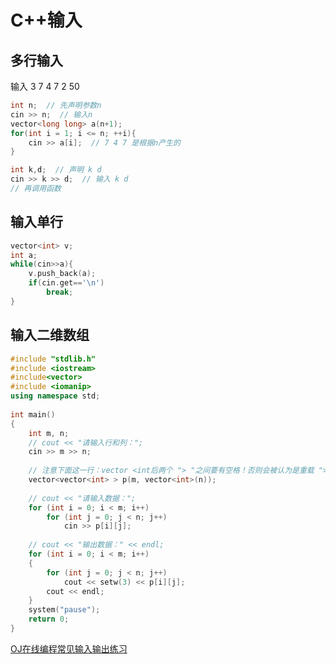 # C++输入

## 多行输入
输入
3
7 4 7
2 50
```cpp
int n;  // 先声明参数n
cin >> n;  // 输入n
vector<long long> a(n+1);
for(int i = 1; i <= n; ++i){
    cin >> a[i];  // 7 4 7 是根据n产生的
}

int k,d;  // 声明 k d 
cin >> k >> d;  // 输入 k d
// 再调用函数
```

## 输入单行
```cpp
vector<int> v;
int a;
while(cin>>a){
    v.push_back(a);
    if(cin.get=='\n')
        break;
}
```

## 输入二维数组
```cpp
#include "stdlib.h"
#include <iostream>
#include<vector>
#include <iomanip>
using namespace std;
 
int main()
{
    int m, n;
    // cout << "请输入行和列：";
    cin >> m >> n;
 
    // 注意下面这一行：vector <int后两个 "> "之间要有空格！否则会被认为是重载 "> > "。   
    vector<vector<int> > p(m, vector<int>(n));
 
    // cout << "请输入数据：";
    for (int i = 0; i < m; i++)
        for (int j = 0; j < n; j++)
            cin >> p[i][j];
 
    // cout << "输出数据：" << endl;
    for (int i = 0; i < m; i++)
    {
        for (int j = 0; j < n; j++)
            cout << setw(3) << p[i][j];
        cout << endl;
    }
    system("pause");
    return 0;
}
```

[OJ在线编程常见输入输出练习](https://www.nowcoder.com/exam/test/80567089/detail?pid=27976983#question)
